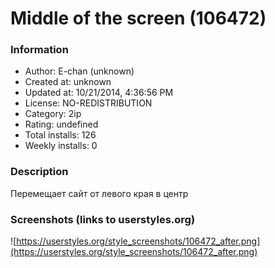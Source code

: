 # Middle of the screen (106472)

### Information
- Author: E-chan (unknown)
- Created at: unknown
- Updated at: 10/21/2014, 4:36:56 PM
- License: NO-REDISTRIBUTION
- Category: 2ip
- Rating: undefined
- Total installs: 126
- Weekly installs: 0


### Description
Перемещает сайт от левого края в центр


### Screenshots (links to userstyles.org)
![https://userstyles.org/style_screenshots/106472_after.png](https://userstyles.org/style_screenshots/106472_after.png)



